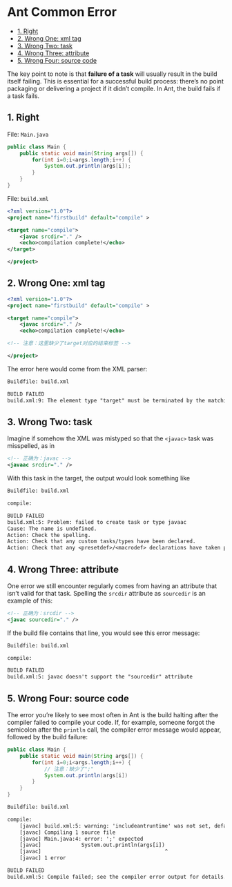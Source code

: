 # Ant Common Error

<!-- TOC -->

- [1. Right](#1-right)
- [2. Wrong One: xml tag](#2-wrong-one-xml-tag)
- [3. Wrong Two: task](#3-wrong-two-task)
- [4. Wrong Three: attribute](#4-wrong-three-attribute)
- [5. Wrong Four: source code](#5-wrong-four-source-code)

<!-- /TOC -->

The key point to note is that **failure of a task** will usually result in the build itself failing. This is essential for a successful build process: there’s no point packaging or delivering a project if it didn’t compile. In Ant, the build fails if a task fails.

## 1. Right

File: `Main.java`

```java
public class Main {
    public static void main(String args[]) {
        for(int i=0;i<args.length;i++) {
            System.out.println(args[i]);
        }
    }
}
```

File: `build.xml`

```xml
<?xml version="1.0"?>
<project name="firstbuild" default="compile" >

<target name="compile">
    <javac srcdir="." />
    <echo>compilation complete!</echo>
</target>

</project>
```

## 2. Wrong One: xml tag

```xml
<?xml version="1.0"?>
<project name="firstbuild" default="compile" >

<target name="compile">
    <javac srcdir="." />
    <echo>compilation complete!</echo>

<!-- 注意：这里缺少了target对应的结束标签 -->

</project>
```

The error here would come from the XML parser:

```txt
Buildfile: build.xml

BUILD FAILED
build.xml:9: The element type "target" must be terminated by the matching end-tag "</target>".
```

## 3. Wrong Two: task

Imagine if somehow the XML was mistyped so that the `<javac>` task was misspelled, as in

```xml
<!-- 正确为：javac -->
<javaac srcdir="." />
```

With this task in the target, the output would look something like

```txt
Buildfile: build.xml

compile:

BUILD FAILED
build.xml:5: Problem: failed to create task or type javaac
Cause: The name is undefined.
Action: Check the spelling.
Action: Check that any custom tasks/types have been declared.
Action: Check that any <presetdef>/<macrodef> declarations have taken place.
```

## 4. Wrong Three: attribute

One error we still encounter regularly comes from having an attribute that isn’t valid for that task. Spelling the `srcdir` attribute as `sourcedir` is an example of this:

```xml
<!-- 正确为：srcdir -->
<javac sourcedir="." />
```

If the build file contains that line, you would see this error message:

```txt
Buildfile: build.xml

compile:

BUILD FAILED
build.xml:5: javac doesn't support the "sourcedir" attribute
```

## 5. Wrong Four: source code

The error you’re likely to see most often in Ant is the build halting after the compiler failed to compile your code. If, for example, someone forgot the semicolon after the `println` call, the compiler error message would appear, followed by the build failure:

```java
public class Main {
    public static void main(String args[]) {
        for(int i=0;i<args.length;i++) {
            // 注意：缺少了";"
            System.out.println(args[i])
        }
    }
}
```

```txt
Buildfile: build.xml

compile:
    [javac] build.xml:5: warning: 'includeantruntime' was not set, defaulting to build.sysclasspath=last; set to false for repeatable builds
    [javac] Compiling 1 source file
    [javac] Main.java:4: error: ';' expected
    [javac]             System.out.println(args[i])
    [javac]                                        ^
    [javac] 1 error

BUILD FAILED
build.xml:5: Compile failed; see the compiler error output for details.
```



